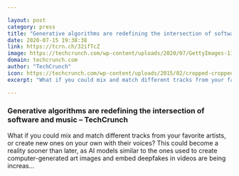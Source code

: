 ```yaml
---

layout: post
category: press
title: "Generative algorithms are redefining the intersection of software and music"
date: 2020-07-15 19:38:38
link: https://tcrn.ch/32ifTcZ
image: https://techcrunch.com/wp-content/uploads/2020/07/GettyImages-1154927070.jpg?w=711
domain: techcrunch.com
author: "TechCrunch"
icon: https://techcrunch.com/wp-content/uploads/2015/02/cropped-cropped-favicon-gradient.png?w=180
excerpt: "What if you could mix and match different tracks from your favorite artists, or create new ones on your own with their voices? This could become a reality sooner than later, as AI models similar to the ones used to create computer-generated art images and embed deepfakes in videos are being increas…"

---
```


### Generative algorithms are redefining the intersection of software and music – TechCrunch

What if you could mix and match different tracks from your favorite artists, or create new ones on your own with their voices? This could become a reality sooner than later, as AI models similar to the ones used to create computer-generated art images and embed deepfakes in videos are being increas…
